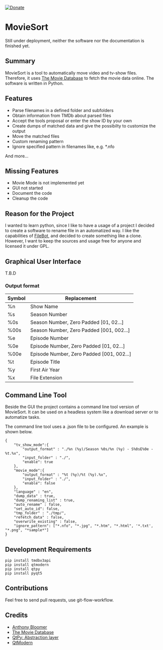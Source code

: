 [![Donate](https://img.shields.io/badge/Donate-PayPal-green.svg)](https://www.paypal.com/cgi-bin/webscr?cmd=_s-xclick&hosted_button_id=JBK73YUVW7MGW&source=url)

# MovieSort
Still under deployment, neither the software nor the documentation is finished yet.

## Summary
MovieSort is a tool to automatically move video and tv-show files. Therefore, it uses [The Movie Database](https://www.themoviedb.org/) to fetch the movie data online. The software is written in Python.

## Features
- Parse filenames in a defined folder and subfolders
- Obtain information from TMDb about parsed files
- Accept the tools proposal or enter the show ID by your own
- Create dumps of matched data and give the possibilty to customize the output
- Move the matched files
- Custom renaming pattern
- Ignore specified pattern in filenames like, e.g. *.nfo

And more...


## Missing Features
- Movie Mode is not implemented yet
- GUI not started
- Document the code
- Cleanup the code

## Reason for the Project
I wanted to learn python, since I like to have a usage of a project I decided to create a software to rename file in an automatized way. I like the capabilities of [FileBot](https://www.filebot.net/), and decided to create something like a clone. However, I want to keep the sources and usage free for anyone and licensed it under GPL.

## Graphical User Interface
T.B.D 

### Output format
|Symbol| Replacement                               |
|------|-------------------------------------------|
|%n    | Show Name                                 |
|%s    | Season Number                             |
|%0s   | Season Number, Zero Padded [01, 02...]    |
|%00s  | Season Number, Zero Padded [001, 002...]  |
|%e    | Episode Number                            |
|%0e   | Episode Number, Zero Padded [01, 02...]   |
|%00e  | Episode Number, Zero Padded [001, 002...] |
|%t    | Episode Title                             |
|%y    | First Air Year                            |
|%x    | File Extension                            |

 ## Command Line Tool
 Beside the GUI the project contains a command line tool version of MovieSort. It can be used on a headless system like a download server or to automatize tasks.

The command line tool uses a .json file to be configured. An example is shown below.

~~~~{.json} 
{
    "tv_show_mode":{
        "output_format" : "./%n (%y)/Season %0s/%n (%y) - S%0sE%0e - %t.%x",
        "input_folder" : "./",
        "enable": true
    },
    "movie_mode":{
        "output_format" : "%t (%y)/%t (%y).%x",
        "input_folder" : "./",
        "enable": false
    },
    "language" : "en",
    "dump_data" : true, 
    "dump_renaming_list" : true,
    "auto_rename" : false,
    "set_auto_id": false,
    "tmp_folder" : "./tmp/",
    "refetch_data" : false,
    "overwrite_existing" : false,
    "ignore_pattern": ["*.nfo", "*.jpg", "*.htm", "*.html", '*.txt', "*.png", "*sample*"]
}
~~~~

## Development Requirements

~~~~
pip install tmdbv3api
pip install qtmodern
pip install qtpy
pip install pyqt5
~~~~

## Contributions
Feel free to send pull requests, use git-flow-workflow.

## Credits
- [Anthony Bloomer](https://github.com/AnthonyBloomer)
- [The Movie Database](https://www.themoviedb.org/)
- [QtPy: Abstraction layer](https://github.com/spyder-ide/qtpy)
- [QtModern](https://github.com/gmarull/qtmodern)
